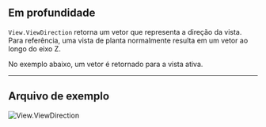 ## Em profundidade
`View.ViewDirection` retorna um vetor que representa a direção da vista. Para referência, uma vista de planta normalmente resulta em um vetor ao longo do eixo Z.

No exemplo abaixo, um vetor é retornado para a vista ativa.
___
## Arquivo de exemplo

![View.ViewDirection](./Revit.Elements.Views.View.ViewDirection_img.jpg)
